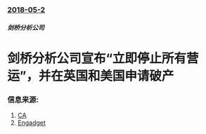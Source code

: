### [2018-05-2](/news/2018/05/2/index.md)

##### 剑桥分析公司
# 剑桥分析公司宣布“立即停止所有营运”，并在英国和美国申请破产 




### 信息来源:

1. [CA](https://ca-commercial.com/news/cambridge-analytica-and-scl-elections-commence-insolvency-proceedings-and-release-results-3)
2. [Engadget](https://www.engadget.com/2018/05/02/cambridge-analytica-is-shutting-down-following-facebook-scandal/)
